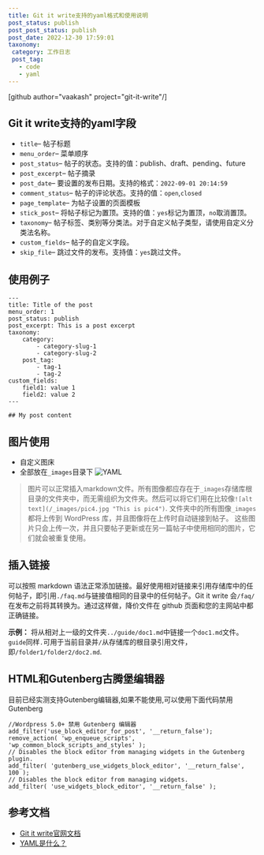 ```yaml
---
title: Git it write支持的yaml格式和使用说明
post_status: publish
post_post_status: publish
post_date: 2022-12-30 17:59:01
taxonomy:
 category: 工作日志
 post_tag: 
   - code
   - yaml
---
```


[github author="vaakash" project="git-it-write"/]

## Git it write支持的yaml字段

-   `title`– 帖子标题
-   `menu_order`– 菜单顺序
-   `post_status`– 帖子的状态。支持的值：publish、draft、pending、future
-   `post_excerpt`– 帖子摘录
-   `post_date`– 要设置的发布日期。支持的格式：`2022-09-01 20:14:59`
-   `comment_status`– 帖子的评论状态。支持的值：`open`,`closed`
-   `page_template`– 为帖子设置的页面模板
-   `stick_post`– 将帖子标记为置顶。支持的值：`yes`标记为置顶，`no`取消置顶。
-   `taxonomy`– 帖子标签、类别等分类法。对于自定义帖子类型，请使用自定义分类法名称。
-   `custom_fields`– 帖子的自定义字段。
-   `skip_file`– 跳过文件的发布。支持值：`yes`跳过文件。

## 使用例子

```
---
title: Title of the post
menu_order: 1
post_status: publish
post_excerpt: This is a post excerpt
taxonomy:
    category:
        - category-slug-1
        - category-slug-2
    post_tag:
        - tag-1
        - tag-2
custom_fields:
    field1: value 1
    field2: value 2
---

## My post content
```

## 图片使用

- 自定义图床
- 全部放在`_images`目录下
![YAML](https://cdn.fendou.la/tuoss/what-is-yaml.png)

>图片可以正常插入markdown文件。所有图像都应存在于`_images`存储库根目录的文件夹中，而无需组织为文件夹。然后可以将它们用在比较像`![alt text](/_images/pic4.jpg "This is pic4")`.
文件夹中的所有图像`_images`都将上传到 WordPress 库，并且图像将在上传时自动链接到帖子。
这些图片只会上传一次，并且只要帖子更新或在另一篇帖子中使用相同的图片，它们就会被重复使用。

## 插入链接

可以按照 markdown 语法正常添加链接。最好使用相对链接来引用存储库中的任何帖子，即引用`./faq.md`与链接值相同的目录中的任何帖子。Git it write 会`/faq/`在发布之前将其转换为。通过这样做，降价文件在 github 页面和您的主网站中都正确链接。

**示例：** 将从相对上一级的文件夹`../guide/doc1.md`中链接一个`doc1.md`文件。`guide`同样`.`可用于当前目录并`/`从存储库的根目录引用文件，即`/folder1/folder2/doc2.md`.

## HTML和Gutenberg古腾堡编辑器

目前已经实测支持Gutenberg编辑器,如果不能使用,可以使用下面代码禁用Gutenberg

```
//Wordpress 5.0+ 禁用 Gutenberg 编辑器
add_filter('use_block_editor_for_post', '__return_false');
remove_action( 'wp_enqueue_scripts', 'wp_common_block_scripts_and_styles' );
// Disables the block editor from managing widgets in the Gutenberg plugin.
add_filter( 'gutenberg_use_widgets_block_editor', '__return_false', 100 );
// Disables the block editor from managing widgets.
add_filter( 'use_widgets_block_editor', '__return_false' );
```

## 参考文档
- [Git it write官网文档](https://www.aakashweb.com/docs/git-it-write/faq/)
- [YAML是什么？](https://spacelift.io/blog/yaml)
